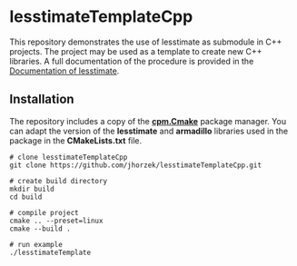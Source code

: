 # lesstimateTemplateCpp

This repository demonstrates the use of lesstimate as submodule in C++ projects. The project may be used as a template to create new C++ libraries. 
A full documentation of the procedure is provided in the [Documentation of lesstimate](https://jhorzek.github.io/lesstimate/).

## Installation

The repository includes a copy of the [**cpm.Cmake**](https://github.com/cpm-cmake/CPM.cmake) package manager. You can adapt the version of the **lesstimate** and **armadillo** libraries used in the package in the **CMakeLists.txt** file. 

````
# clone lesstimateTemplateCpp
git clone https://github.com/jhorzek/lesstimateTemplateCpp.git

# create build directory
mkdir build
cd build

# compile project
cmake .. --preset=linux
cmake --build .

# run example
./lesstimateTemplate
````

